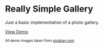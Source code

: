 # Really Simple Gallery

Just a basic implementation of a photo gallery.

[View Demo](http://gordonez5.github.io/really-simple-gallery/)

<small>All demo images taken from [pixabay.com](https://pixabay.com/)</small>

